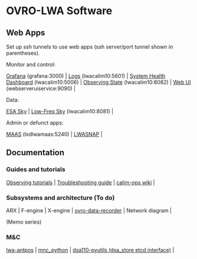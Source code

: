 # OVRO-LWA Software

## Web Apps

Set up ssh tunnels to use web apps (ssh server/port tunnel shown in parentheses).

Monitor and control:

[Grafana](http://localhost:3000) (grafana:3000) |
[Logs](http://localhost:5601/app/discover) (lwacalim10:5601) |
[System Health Dashboard](http://localhost:5006/LWA_dashboard) (lwacalim10:5006) |
[Observing State](http://localhost:8082) (lwacalim10:8082) |
[Web UI](http://localhost:9090) (webserveruiservice:9090) |

Data:

[ESA Sky](http://ovro-lwa.github.io/esasky_ovrolwa.html) |
[Low-Freq Sky](http://localhost:8081) (lwacalim10:8081) |

Admin or defunct apps:

[MAAS](http://localhost:5240) (lxdlwamaas:5240) |
[LWASNAP](http://greghell.github.io/LWASNAP/) |


## Documentation

### Guides and tutorials

[Observing tutorials](https://caltech.sharepoint.com/sites/ovro/projects/SitePages/lwa.aspx) | [Troubleshooting guide](https://github.com/ovro-lwa/lwa-issues/wiki/Troubleshooting-Guide-(what-if...)) | [calim-ops wiki](https://github.com/ovro-lwa/calim-ops/wiki) |

### Subsystems and architecture (To do)

ARX | F-engine | X-engine | [ovro-data-recorder](https://ovro-data-recorder.readthedocs.io/en/latest/) | Network diagram |

(Memo series)

### M&C

[lwa-antpos](https://ovro-lwa.github.io/lwa-antpos) | [mnc_python](https://ovro-lwa.github.io/mnc_python) | [dsa110-pyutils (dsa_store etcd interface)](https://github.com/dsa110/dsa110-pyutils) |
